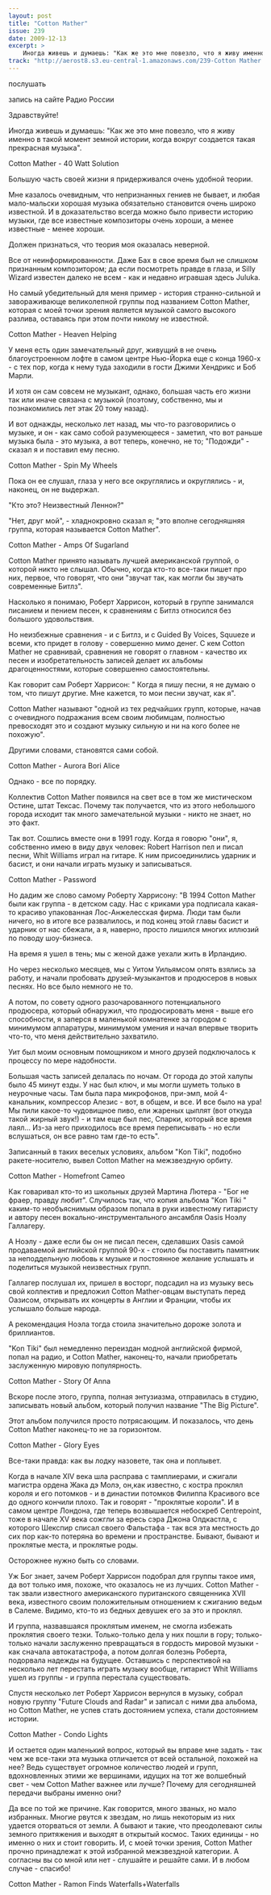 ```yaml
---
layout: post
title: "Cotton Mather"
issue: 239
date: 2009-12-13
excerpt: >
    Иногда живешь и думаешь: "Как же это мне повезло, что я живу именно в такой момент земной истории, когда вокруг создается такая прекрасная музыка".
track: "http://aerost8.s3.eu-central-1.amazonaws.com/239-Cotton Mather.mp3"
---
```


послушать

запись на сайте Радио России

Здравствуйте!

Иногда живешь и думаешь: "Как же это мне повезло, что я живу именно в такой момент земной истории, когда вокруг создается такая прекрасная музыка".

Cotton Mather - 40 Watt Solution

Большую часть своей жизни я придерживался очень удобной теории.

Мне казалось очевидным, что непризнанных гениев не бывает, и любая мало-мальски хорошая музыка обязательно становится очень широко известной. И в доказательство всегда можно было привести историю музыки, где все известные композиторы очень хороши, а менее известные - менее хороши.

Должен признаться, что теория моя оказалась неверной.

Все от неинформированности. Даже Бах в свое время был не слишком признанным композитором; да если посмотреть правде в глаза, и Silly Wizard известен далеко не всем - как и недавно игравшая здесь Juluka.

Но самый убедительный для меня пример - история странно-сильной и завораживающе великолепной группы под названием Cotton Mather, которая с моей точки зрения является музыкой самого высокого разлива, оставаясь при этом почти никому не известной.

Cotton Mather - Heaven Helping

У меня есть один замечательный друг, живущий в не очень благоустроенном лофте в самом центре Нью-Йорка еще с конца 1960-х - с тех пор, когда к нему туда заходили в гости Джими Хендрикс и Боб Марли.

И хотя он сам совсем не музыкант, однако, большая часть его жизни так или иначе связана с музыкой (поэтому, собственно, мы и познакомились лет этак 20 тому назад).

И вот однажды, несколько лет назад, мы что-то разговорились о музыке, и он - как само собой разумеющееся - заметил, что вот раньше музыка была - это музыка, а вот теперь, конечно, не то; "Подожди" - сказал я и поставил ему песню.

Cotton Mather - Spin My Wheels

Пока он ее слушал, глаза у него все округлялись и округлялись - и, наконец, он не выдержал.

"Кто это? Неизвестный Леннон?"

"Нет, друг мой", - хладнокровно сказал я; "это вполне сегодняшняя группа, которая называется Cotton Mather".

Cotton Mather - Amps Of Sugarland

Cotton Mather принято называть лучшей американской группой, о которой никто не слышал. Обычно, когда кто-то все-таки пишет про них, первое, что говорят, что они "звучат так, как могли бы звучать современные Битлз".

Насколько я понимаю, Роберт Харрисон, который в группе занимался писанием и пением песен, к сравнениям с Битлз относился без большого удовольствия.

Но неизбежные сравнения - и с Битлз, и с Guided By Voices, Squueze и всеми, кто придет в голову - совершенно мимо денег. С кем Cotton Mather не сравнивай, сравнения не говорят о главном - качество их песен и изобретательность записей делает их альбомы драгоценностями, которые совершенно самостоятельны.

Как говорит сам Роберт Харрисон: " Когда я пишу песни, я не думаю о том, что пишут другие. Мне кажется, то мои песни звучат, как я".

Cotton Mather называют "одной из тех редчайших групп, которые, начав с очевидного подражания всем своим любимцам, полностью превосходят это и создают музыку сильную и ни на кого более не похожую".

Другими словами, становятся сами собой.

Cotton Mather - Aurora Bori Alice

Однако - все по порядку.

Коллектив Cotton Mather появился на свет все в том же мистическом Остине, штат Тексас. Почему так получается, что из этого небольшого города исходит так много замечательной музыки - никто не знает, но это факт.

Так вот. Сошлись вместе они в 1991 году. Когда я говорю "они", я, собственно имею в виду двух человек: Robert Harrison пел и писал песни, Whit Williams играл на гитаре. К ним присоединились ударник и басист, и они начали играть музыку и записываться.

Cotton Mather - Password

Но дадим же слово самому Роберту Харрисону: "В 1994 Cotton Mather были как группа - в детском саду. Нас с криками ура подписала какая-то красиво упакованная Лос-Анжелесская фирма. Люди там были ничего, но в итоге все развалилось, и под конец этой главы басист и ударник от нас сбежали, а я, наверно, просто лишился многих иллюзий по поводу шоу-бизнеса.

На время я ушел в тень; мы с женой даже уехали жить в Ирландию.

Но через несколько месяцев, мы с Уитом Уильямсом опять взялись за работу, и начали пробовать друзей-музыкантов и продюсеров в новых песнях. Но все было немного не то.

А потом, по совету одного разочарованного потенциального продюсера, который обнаружил, что продюсировать меня - выше его способности, я заперся в маленькой комнатенке за городом с минимумом аппаратуры, минимумом умения и начал впервые творить что-то, что меня действительно захватило.

Уит был моим основным помощником и много друзей подключалось к процессу по мере надобности.

Большая часть записей делалась по ночам. От города до этой халупы было 45 минут езды. У нас был ключ, и мы могли шуметь только в неурочные часы. Там была пара микрофонов, при-эмп, мой 4-канальник, компрессор Алезис - вот, в общем, и все. И все было на ура! Мы пили какое-то чудовищное пиво, ели жареных цыплят (вот откуда такой жирный звук!) - и там еще был пес, Спарки, который все время лаял... Из-за него приходилось все время переписывать - но если вслушаться, он все равно там где-то есть".

Записанный в таких веселых условиях, альбом "Kon Tiki", подобно ракете-носителю, вывел Cotton Mather на межзвездную орбиту.

Cotton Mather - Homefront Cameo

Как говаривал кто-то из школьных друзей Мартина Лютера - "Бог не фраер, правду любит". Случилось так, что копия альбома "Kon Tiki " каким-то необъяснимым образом попала в руки известному гитаристу и автору песен вокально-инструментального ансамбля Oasis Ноэлу Галлагеру.

А Ноэлу - даже если бы он не писал песен, сделавших Oasis самой продаваемой английской группой 90-х - стоило бы поставить памятник за неподдельную любовь к музыке и постоянное желание услышать и поделиться музыкой неизвестных групп.

Галлагер послушал их, пришел в восторг, подсадил на из музыку весь свой коллектив и предложил Cotton Mather-овцам выступать перед Оазисом, открывать их концерты в Англии и Франции, чтобы их услышало больше народа.

А рекомендация Ноэла тогда стоила значительно дороже золота и бриллиантов.

"Kon Tiki" был немедленно переиздан модной английской фирмой, попал на радио, и Cotton Mather, наконец-то, начали приобретать заслуженную мировую популярность.

Cotton Mather - Story Of Anna

Вскоре после этого, группа, полная энтузиазма, отправилась в студию, записывать новый альбом, который получил название "The Big Picture".

Этот альбом получился просто потрясающим. И показалось, что день Cotton Mather наконец-то не за горизонтом.

Cotton Mather - Glory Eyes

Все-таки правда: как вы лодку назовете, так она и поплывет.

Когда в начале XIV века шла расправа с тамплиерами, и сжигали магистра ордена Жака дэ Молэ, он,как известно, с костра проклял короля и его потомков - и в династии потомков Филиппа Красивого все до одного кончили плохо. Так и говорят - "проклятые короли". И в самом центре Лондона, где теперь возвышается небоскреб Centrepoint, тоже в начале XV века сожгли за ересь сэра Джона Олдкастла, с которого Шекспир списал своего Фальстафа - так вся эта местность до сих пор как-то потеряна во времени и пространстве. Бывают, бывают и проклятые места, и проклятые роды.

Осторожнее нужно быть со словами.

Уж Бог знает, зачем Роберт Харрисон подобрал для группы такое имя, да вот только имя, похоже, что оказалось не из лучших. Cotton Mather - так звали известного американского пуританского священника XVII века, известного своим положительным отношением к сжиганию ведьм в Салеме. Видимо, кто-то из бедных девушек его за это и проклял.

И группа, назвавшаяся проклятым именем, не смогла избежать проклятия своего тезки. Только-только дела у них пошли в гору; только-только начали заслуженно превращаться в гордость мировой музыки - как сначала автокатастрофа, а потом долгая болезнь Роберта, подорвала надежды на будущее. Оставшись с перспективой на несколько лет перестать играть музыку вообще, гитарист Whit Williams ушел из группы - и группа перестала существовать.

Спустя несколько лет Роберт Харрисон вернулся в музыку, собрал новую группу "Future Clouds and Radar" и записал с ними два альбома, но Cotton Mather, не успев стать достоянием успеха, стали достоянием истории.

Cotton Mather - Condo Lights

И остается один маленький вопрос, который вы вправе мне задать - так чем же все-таки эта музыка отличается от всей остальной, похожей на нее? Ведь существует огромное количество людей и групп, вдохновленных этими же вершинами, идущих на тот же волшебный свет - чем Cotton Mather важнее или лучше? Почему для сегодняшней передачи выбраны именно они?

Да все по той же причине. Как говорится, много званых, но мало избранных. Многие рвутся к звездам, но лишь некоторым из них удается оторваться от земли. А бывают и такие, что преодолевают силы земного притяжения и выходят в открытый космос. Таких единицы - но именно о них и стоит говорить. И, с моей точки зрения, Cotton Mather прочно принадлежат к этой избранной межзвездной категории. А согласны вы со мной или нет - слушайте и решайте сами. И в любом случае - спасибо!

Cotton Mather - Ramon Finds Waterfalls+Waterfalls
